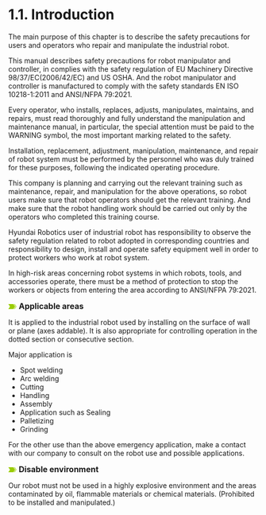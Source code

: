 ﻿# 1.1. Introduction

The main purpose of this chapter is to describe the safety precautions for users and operators who repair and manipulate the industrial robot. 

This manual describes safety precautions for robot manipulator and controller, in complies with the safety regulation of EU Machinery Directive 98/37/EC(2006/42/EC) and US OSHA. And the robot manipulator and controller is manufactured to comply with the safety standards EN ISO 10218-1:2011 and ANSI/NFPA 79:2021. 

Every operator, who installs, replaces, adjusts, manipulates, maintains, and repairs, must read thoroughly and fully understand the manipulation and maintenance manual, in particular, the special attention must be paid to the WARNING symbol, the most important marking related to the safety.

Installation, replacement, adjustment, manipulation, maintenance, and repair of robot system must be performed by the personnel who was duly trained for these purposes, following the indicated operating procedure.

This company is planning and carrying out the relevant training such as maintenance, repair, and manipulation for the above operations, so robot users make sure that robot operators should get the relevant training. And make sure that the robot handling work should be carried out only by the operators who completed this training course. 

Hyundai Robotics user of industrial robot has responsibility to observe the safety regulation related to robot adopted in corresponding countries and responsibility to design, install and operate safety equipment well in order to protect workers who work at robot system.

In high-risk areas concerning robot systems in which robots, tools, and accessories operate, there must be a method of protection to stop the workers or objects from entering the area according to ANSI/NFPA 79:2021.



![](../_assets/말머리이미지.png )  <font size = 3> **Applicable areas** </font><br>

It is applied to the industrial robot used by installing on the surface of wall or plane (axes addable). It is also appropriate for controlling operation in the dotted section or consecutive section.

Major application is 

*	Spot welding
*	Arc welding
*	Cutting
*	Handling
*	Assembly
*	Application such as Sealing
*	Palletizing
*	Grinding

For the other use than the above emergency application, make a contact with our company to consult on the robot use and possible applications. 


![](../_assets/말머리이미지.png )  <font size = 3> **Disable environment** </font><br>

Our robot must not be used in a highly explosive environment and the areas contaminated by oil, flammable materials or chemical materials. (Prohibited to be installed and manipulated.) 

